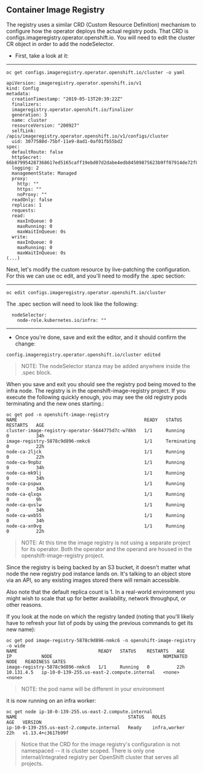 ## Container Image Registry

The registry uses a similar CRD (Custom Resource Definition) mechanism to
configure how the operator deploys the actual registry pods. That CRD is
configs.imageregistry.operator.openshift.io. You will need to edit the cluster
CR object in order to add the nodeSelector.

- First, take a look at it:

----

```
oc get configs.imageregistry.operator.openshift.io/cluster -o yaml
```

```
apiVersion: imageregistry.operator.openshift.io/v1
kind: Config
metadata:
  creationTimestamp: "2019-05-13T20:39:22Z"
  finalizers:
  imageregistry.operator.openshift.io/finalizer
  generation: 3
  name: cluster
  resourceVersion: "200927"
  selfLink: /apis/imageregistry.operator.openshift.io/v1/configs/cluster
  uid: 3077588d-75bf-11e9-8ad1-0af01fb55bd2
spec:
  defaultRoute: false
  httpSecret: 66b879954287368617ed5165caff19ebd07d2dabe4edb84509875623b9ff07914de72f832d4e80bb993d18220e935a65ce3b30e29eaf170f645b2d2e4a65a2c0
  logging: 2
  managementState: Managed
  proxy:
    http: ""
    https: ""
    noProxy: ""
  readOnly: false
  replicas: 1
  requests:
  read:
    maxInQueue: 0
    maxRunning: 0
    maxWaitInQueue: 0s
  write:
    maxInQueue: 0
    maxRunning: 0
    maxWaitInQueue: 0s
(...)
```

Next, let's modify the custom resource by live-patching the configuration.
For this we can use oc edit, and you'll need to modify the .spec section:

----

```
oc edit configs.imageregistry.operator.openshift.io/cluster
```

The .spec section will need to look like the following:

```
  nodeSelector:
    node-role.kubernetes.io/infra: ""
```

----

- Once you're done, save and exit the editor, and it should confirm the change:

```
config.imageregistry.operator.openshift.io/cluster edited
```

> NOTE: The nodeSelector stanza may be added anywhere inside the .spec block.

When you save and exit you should see the registry pod being moved to the infra
node. The registry is in the openshift-image-registry project. If you execute
the following quickly enough, you may see the old registry pods terminating and
the new ones starting.:

```
oc get pod -n openshift-image-registry
NAME                                               READY   STATUS        RESTARTS   AGE
cluster-image-registry-operator-5644775d7c-w78kh   1/1     Running       0          34h
image-registry-5878c9d896-nmkc6                    1/1     Terminating   0          22h
node-ca-2ljck                                      1/1     Running       0          22h
node-ca-9npbz                                      1/1     Running       0          34h
node-ca-mk9lj                                      1/1     Running       0          34h
node-ca-pspwx                                      1/1     Running       0          34h
node-ca-qlxqx                                      1/1     Running       0          9h
node-ca-qvslw                                      1/1     Running       0          34h
node-ca-wxb55                                      1/1     Running       0          34h
node-ca-xn9vg                                      1/1     Running       0          22h
```

> NOTE: At this time the image registry is not using a separate project for its operator. Both the operator and the operand are housed in the openshift-image-registry project.

Since the registry is being backed by an S3 bucket, it doesn't matter what node the new registry pod instance lands on. It's talking to an object store via an API, so any existing images stored there will remain accessible.

Also note that the default replica count is 1. In a real-world environment you might wish to scale that up for better availability, network throughput, or other reasons.

If you look at the node on which the registry landed (noting that you'll likely have to refresh your list of pods by using the previous commands to get its new name):

```
oc get pod image-registry-5878c9d896-nmkc6 -n openshift-image-registry -o wide
NAME                              READY   STATUS    RESTARTS   AGE   IP           NODE                                         NOMINATED NODE   READINESS GATES
image-registry-5878c9d896-nmkc6   1/1     Running   0          22h   10.131.4.5   ip-10-0-139-255.us-east-2.compute.internal   <none>           <none>
```

> NOTE: the pod name will be different in your environment

it is now running on an infra worker:

```
oc get node ip-10-0-139-255.us-east-2.compute.internal
NAME                                         STATUS   ROLES          AGE   VERSION
ip-10-0-139-255.us-east-2.compute.internal   Ready    infra,worker   22h   v1.13.4+c3617b99f
```

> Notice that the CRD for the image registry's configuration is not
> namespaced -- it is cluster scoped. There is only one internal/integrated
> registry per OpenShift cluster that serves all projects.

## 
